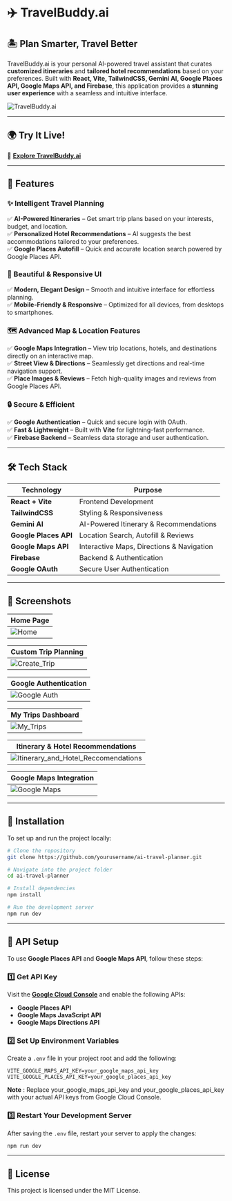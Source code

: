 # ✈️ TravelBuddy.ai  

## 🏝️ Plan Smarter, Travel Better  

TravelBuddy.ai is your personal AI-powered travel assistant that curates **customized itineraries** and **tailored hotel recommendations** based on your preferences. Built with **React, Vite, TailwindCSS, Gemini AI, Google Places API, Google Maps API, and Firebase**, this application provides a **stunning user experience** with a seamless and intuitive interface.  

![TravelBuddy.ai](./assets/preview.png)  

---

## 🌍 Try It Live!  

🔗 **[Explore TravelBuddy.ai](https://travelbuddyai.netlify.app)**  

---

## 🚀 Features  

### ✨ Intelligent Travel Planning  
✅ **AI-Powered Itineraries** – Get smart trip plans based on your interests, budget, and location.  
✅ **Personalized Hotel Recommendations** – AI suggests the best accommodations tailored to your preferences.  
✅ **Google Places Autofill** – Quick and accurate location search powered by Google Places API.  

### 🎨 Beautiful & Responsive UI  
✅ **Modern, Elegant Design** – Smooth and intuitive interface for effortless planning.  
✅ **Mobile-Friendly & Responsive** – Optimized for all devices, from desktops to smartphones.  

### 🗺️ Advanced Map & Location Features  
✅ **Google Maps Integration** – View trip locations, hotels, and destinations directly on an interactive map.  
✅ **Street View & Directions** – Seamlessly get directions and real-time navigation support.  
✅ **Place Images & Reviews** – Fetch high-quality images and reviews from Google Places API.  

### 🔒 Secure & Efficient  
✅ **Google Authentication** – Quick and secure login with OAuth.  
✅ **Fast & Lightweight** – Built with **Vite** for lightning-fast performance.  
✅ **Firebase Backend** – Seamless data storage and user authentication.  

---

## 🛠️ Tech Stack  

| **Technology** | **Purpose** |
|--------------|------------|
| **React + Vite** | Frontend Development |
| **TailwindCSS** | Styling & Responsiveness |
| **Gemini AI** | AI-Powered Itinerary & Recommendations |
| **Google Places API** | Location Search, Autofill & Reviews |
| **Google Maps API** | Interactive Maps, Directions & Navigation |
| **Firebase** | Backend & Authentication |
| **Google OAuth** | Secure User Authentication |

---

## 📸 Screenshots  

| **Home Page** |
|--------------|
| ![Home](https://github.com/user-attachments/assets/a8b05837-162a-4b22-95f4-6fb26164a2e2) |

| **Custom Trip Planning** |
|--------------|
| ![Create_Trip](https://github.com/user-attachments/assets/b89521dc-f363-44b6-b367-e0f985314266) |

| **Google Authentication** |
|--------------|
| ![Google Auth](https://github.com/user-attachments/assets/601c12c1-75c6-4808-812e-e98e65f876cd) |

| **My Trips Dashboard** |
|--------------|
| ![My_Trips](https://github.com/user-attachments/assets/30b7f65b-bae9-49a1-a282-751af1da723a) |

| **Itinerary & Hotel Recommendations** |
|--------------|
| ![Itinerary_and_Hotel_Reccomendations](https://github.com/user-attachments/assets/820e9717-7233-4ff8-ab0d-e6c974a7f6f3) |

| **Google Maps Integration** |
|--------------|
| ![Google Maps](https://github.com/user-attachments/assets/56cb02bc-d523-4296-9cda-17b8a570b93f) |

---

## 🔧 Installation  

To set up and run the project locally:  

```bash
# Clone the repository
git clone https://github.com/yourusername/ai-travel-planner.git

# Navigate into the project folder
cd ai-travel-planner

# Install dependencies
npm install

# Run the development server
npm run dev
```

---

## 🔑 API Setup  

To use **Google Places API** and **Google Maps API**, follow these steps:  

### 1️⃣ Get API Key  
Visit the **[Google Cloud Console](https://console.cloud.google.com/)** and enable the following APIs:  
- **Google Places API**  
- **Google Maps JavaScript API**  
- **Google Maps Directions API**  

### 2️⃣ Set Up Environment Variables  
Create a `.env` file in your project root and add the following:  

```plaintext
VITE_GOOGLE_MAPS_API_KEY=your_google_maps_api_key
VITE_GOOGLE_PLACES_API_KEY=your_google_places_api_key
```

**Note** : Replace your_google_maps_api_key and your_google_places_api_key with your actual API keys from Google Cloud Console.

### 3️⃣ Restart Your Development Server  
After saving the `.env` file, restart your server to apply the changes:  
```bash
npm run dev
```

---

## 📜 License  

This project is licensed under the MIT License.  
